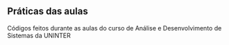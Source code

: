 ## Práticas das aulas
Códigos feitos durante as aulas do curso de Análise e Desenvolvimento de Sistemas da UNINTER
